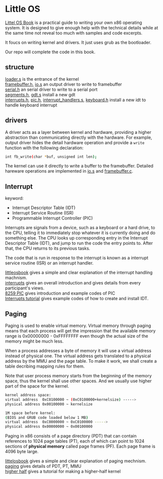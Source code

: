 Little OS
=========

[Littel OS Book][littleosbook] is a practical guide to writing
your own x86 operating system. It is designed to give enough help
with the technical details while at the same time not reveal
too much with samples and code excerpts.

It foucs on writing kernel and drivers. It just uses grub as
the bootloader.

Our repo will complete the code in this book.

structure
---------

[loader.s](./loader.s) is the entrance of the kernel  
[framebuffer.h](./framebuffer.h), [io.s](./io.s) an output driver
to write to framebuffer  
[serial.h](./serial.h) an serial driver to write to a serial port  
[segments.h](./segments.h), [gdt.s](./gdt.s) install a new gdt  
[interrupts.h](./interrupts.h), [pic.h](./pic.h),
[interrupt_handlers.s](./interrupt_handlers.s),
[keyboard.h](./keyboard.h) install a new idt to handle keyboard
interrupt  

drivers
-------

A driver acts as a layer between kernel and hardware,
providing a higher abstraction than communicating directly
with the hardware. For example, output driver
hides the detail hardware operation and provide
a `write` function with the following declaration:

```bash
int fb_write(char *buf, unsigned int len);
```

The kernel can use it directly to write a buffer to the framebuffer.
Detailed hareware operations are implemented in
[io.s](./io.s) and [framebuffer.c](./framebuffer.c).

Interrupt
---------

keyword:

 * Interrupt Descriptor Table (IDT)
 * Interrupt Service Routine (ISR)
 * Programmable Interrupt Controller (PIC)

Interrupts are signals from a device, such as a keyboard or a hard drive,
to the CPU, telling it to immediately stop whatever it is currently doing
and do something else.
The CPU looks up corresponding entry in the Interrupt Descriptor Table
(IDT), and jump to run the code the entry points to.
After that, the CPU returns to its previous tasks.

The code that is run in response to the interrupt is known as
a interrupt service routine (ISR) or an interrupt handler.

[littleosbook][littleosbook] gives a simple and clear explanation
of the interrupt handling machnism.  
[interrupts][interrupts] gives an overall introduction and gives
details from every participant's views.  
[8259 PIC][8259 PIC] gives introduction and example codes of PIC  
[Interrupts tutorial][Interrupts tutorial] gives example codes
of how to create and install IDT.

Paging
------

Paging is used to enable virtual memory. Virtual memory through paging
means that each process will get the impression that the available memory
range is 0x00000000 - 0xFFFFFFFF even though the actual size of the memory
might be much less.

When a process addresses a byte of memory it will use a virtual address
instead of physical one.
The virtual address gets translated to a physical address by the MMU and
the page table.
To make it work, we shall create a table decribing mapping rules for them.

Note that user process memory starts from the beginning of the memory
space, thus the kernel shall use other spaces. And we usually use
higher part of the space for the kernel.

```bash 
kernel address space:
virtual address  0xC0100000 ~ (0xC0100000+kernelsize) ----->  
physical address 0x00100000 ~ kernelsize

1M space before kernel:
(BIOS and GRUB code loaded below 1 MB)
virtual address  0xC0000000 ~ 0xC0100000 ----->  
physical address 0x00000000 ~ 0x00100000
```

Paging in x86 consists of a page directory (PDT) that can contain
references to 1024 page tables (PT), each of which can point to
1024 sections of **physical memory** called page frames (PF).
Each page frame is 4096 byte large.

[littelosbook][littleosbook] gives a simple and clear explanation
of paging mechnism.  
[paging][paging] gives details of PDT, PT, MMU  
[higher half][higher half] gives a tutorial for making a higher-half
kernel  

[higher half]: https://wiki.osdev.org/Higher_Half_bare_bones
[paging]: https://wiki.osdev.org/Paging
[Interrupts tutorial]: https://wiki.osdev.org/Interrupts_tutorial
[8259 PIC]: https://wiki.osdev.org/8259_PIC
[interrupts]: https://wiki.osdev.org/Interrupts
[littleosbook]: https://littleosbook.github.io/
